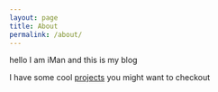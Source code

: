 ```yaml
---
layout: page
title: About
permalink: /about/
---
```


hello I am iMan and this is my blog

I have some cool [projects](/projects) you might want to checkout
